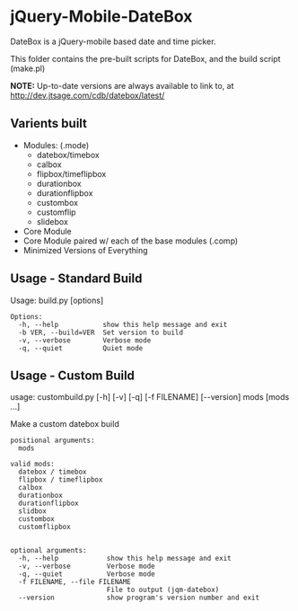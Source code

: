 jQuery-Mobile-DateBox
=====================

DateBox is a jQuery-mobile based date and time picker.

This folder contains the pre-built scripts for DateBox, and the build script (make.pl)

**NOTE:** Up-to-date versions are always available to link to,
at http://dev.jtsage.com/cdb/datebox/latest/

Varients built
--------------
 * Modules: (.mode)
    * datebox/timebox
	* calbox
	* flipbox/timeflipbox
	* durationbox
	* durationflipbox
	* custombox
	* customflip
	* slidebox
 * Core Module
 * Core Module paired w/ each of the base modules (.comp)
 * Minimized Versions of Everything
 
Usage - Standard Build
----------------------

Usage: build.py [options]

    Options:
      -h, --help           show this help message and exit
      -b VER, --build=VER  Set version to build
      -v, --verbose        Verbose mode
      -q, --quiet          Quiet mode

Usage - Custom Build
--------------------

usage: custombuild.py [-h] [-v] [-q] [-f FILENAME] [--version] mods [mods ...]

Make a custom datebox build

    positional arguments:
      mods

    valid mods:
      datebox / timebox
      flipbox / timeflipbox
      calbox
      durationbox
      durationflipbox
      slidbox
      custombox
      customflipbox


    optional arguments:
      -h, --help            show this help message and exit
      -v, --verbose         Verbose mode
      -q, --quiet           Verbose mode
      -f FILENAME, --file FILENAME
                            File to output (jqm-datebox)
      --version             show program's version number and exit

